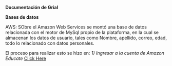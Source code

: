 **Documentación de Grial**

**Bases de datos**

AWS: SObre el Amazon Web Services se montó una base de datos relacionada con el motor de MySql propio de la plataforma, en la cual se almacenan los datos de usuario, tales como Nombre, apellido, correo, edad, todo lo relacionado con datos personales.

El proceso para realizar esto se hizo en:
*1) Ingresar a la cuenta de Amazon Educate*
[Click Here](https://www.awseducate.com/signin/SiteLogin?sc_ichannel=so&sc_icategory=abtest&sc_iname=awswt-8&sc_iurl=aws-educate&sc_iversion=hero-cta-login-control)
